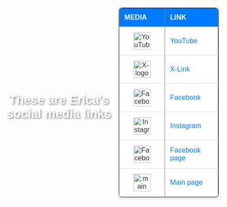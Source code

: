 <!DOCTYPE html>
<html lang="en">
<head> 
    <meta charset="UTF-8">
    <meta name="viewport" content="width=device-width, initial-scale=1.0">
    <title>Erica's Social Media Links</title>
    <style>
        body {
            font-family: Arial, sans-serif;
            background-image: url('https://images.tech.co/wp-content/uploads/2022/10/14123538/socialmedia-1-1024x512.jpg');
            background-size: cover;
            margin: 0;
            padding: 0;
            display: flex;
            justify-content: center;
            align-items: center;
            height: 100vh;
        }
        h1 {
            text-align: center;
            color: #fff;
            text-shadow: 2px 2px 4px rgba(0, 0, 0, 0.5);
            margin-bottom: 20px;
        }
        table {
            border-collapse: collapse;
            width: 400px;
            border-radius: 8px;
            overflow: hidden;
            box-shadow: 0 4px 6px rgba(0, 0, 0, 0.1);
            background-color: rgba(255, 255, 255, 0.9);
            color: #333;
        }
        th, td {
            padding: 12px;
            text-align: left;
            border-bottom: 1px solid #ddd;
        }
        th {
            background-color: #007bff;
            color: #fff;
            font-weight: bold;
            text-transform: uppercase;
        }
        a {
            color: #007bff;
            text-decoration: none;
            transition: color 0.3s;
        }
        a:hover {
            color: #0056b3;
        }
        td:first-child {
            width: 80px;
            text-align: center;
        }
        td:first-child img {
            width: 40px;
            height: 40px;
            display: block;
            margin: auto;
        }
    </style>
</head>
<body>
    <h1>These are Erica's social media links</h1>
    <table border="1">
        <tr>
            <th>Media</th>
            <th>Link</th>
        </tr>
        <tr>
            <td><img src="https://upload.wikimedia.org/wikipedia/commons/e/ef/Youtube_logo.png" alt="YouTube Logo"></td>
            <td><a href="https://www.youtube.com/channel/UCSIRc3tcyIH8bWx8KZLx26A" target="_blank">YouTube</a></td>
        </tr>
        <tr>
            <td><img src="https://seeklogo.com/images/T/twitter-x-logo-0339F999CF-seeklogo.com.png?v=638264860180000000" alt="X-logo"></td>
            <td><a href="https://twitter.com/erica_6_7?t=LPNv-_mu6gOX45aaDm6yjw&s=08" target="_blank">X-Link</a></td>
        </tr>
        <tr>
            <td><img src="https://static.vecteezy.com/system/resources/previews/023/986/613/non_2x/facebook-logo-facebook-logo-transparent-facebook-icon-transparent-free-free-png.png" alt="Facebook Logo"></td>
            <td><a href="https://www.facebook.com/profile.php?id=61557009844741&mibextid=ZbWKwL" target="_blank">Facebook</a></td>
        </tr>
        <tr>
            <td><img src="https://upload.wikimedia.org/wikipedia/commons/thumb/a/a5/Instagram_icon.png/1200px-Instagram_icon.png" alt="Instagram Logo"></td>
            <td><a href="https://www.instagram.com/ericatheadventure?igsh=MWl3NzY3ZzFhZzFxdA%3D%3D" target="_blank">Instagram</a></td>
        </tr>
        <tr>
            <td><img src="https://i.pinimg.com/originals/a4/cc/15/a4cc15c089fa448864c9cc1af59e9d7f.jpg" alt="Facebook page logo"></td>
            <td><a href="https://www.facebook.com/profile.php?id=61557128733866&mibextid=JRoKGi" target="_blank">Facebook page</a></td>
        </tr>
        <tr>
            <td><img src="https://cdn2.vectorstock.com/i/1000x1000/37/61/home-sign-icon-main-page-button-navigation-vector-2873761.jpg" alt="main page"></td>
            <td><a href="eriica front page 1.html" target="_blank">Main page</a></td>
        </tr>
    </table>
</body>
</html>
